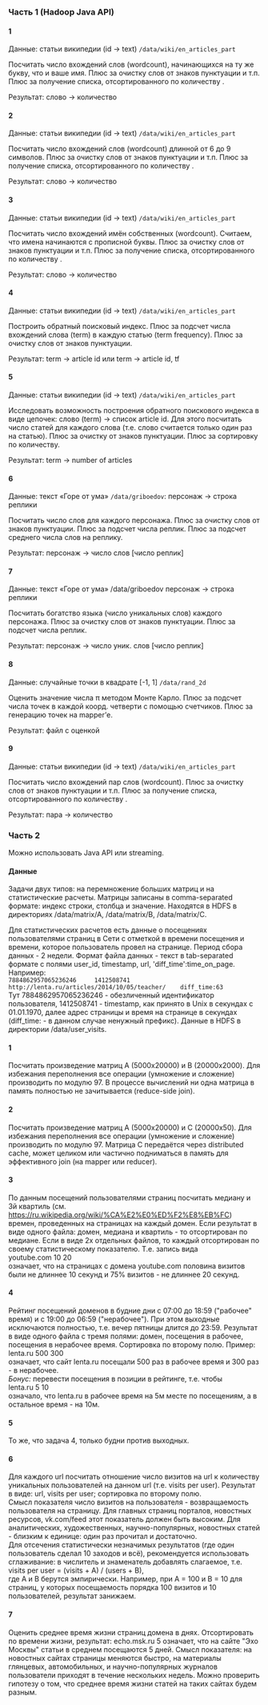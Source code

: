 ### Часть 1 (Hadoop Java API)
#### 1
Данные: статьи википедии (id -> text)
`/data/wiki/en_articles_part`

Посчитать число вхождений слов (wordcount), начинающихся на ту же букву, что и ваше имя. Плюс за очистку слов от знаков пунктуации и т.п. Плюс за получение списка, отсортированного по количеству .

Результат: слово -> количество

#### 2
Данные: статьи википедии (id -> text)
`/data/wiki/en_articles_part`

Посчитать число вхождений слов (wordcount) длинной от 6 до 9 символов. Плюс за очистку слов от знаков пунктуации и т.п. Плюс за получение списка, отсортированного по количеству .

Результат: слово -> количество

#### 3
Данные: статьи википедии (id -> text)
`/data/wiki/en_articles_part`

Посчитать число вхождений имён собственных (wordcount). Считаем, что имена начинаются с прописной буквы. Плюс за очистку слов от знаков пунктуации и т.п. Плюс за получение списка, отсортированного по количеству .

Результат: слово -> количество

#### 4

Данные: статьи википедии (id -> text)
`/data/wiki/en_articles_part`

Построить обратный поисковый индекс. Плюс за подсчет числа вхождений слова (term) в каждую статью (term frequency). Плюс за очистку слов от знаков пунктуации.
 
Результат: term -> article id или 
term -> article id, tf

#### 5
Данные: статьи википедии (id -> text)
`/data/wiki/en_articles_part`

Исследовать возможность построения обратного поискового индекса в виде цепочек: слово (term) -> список article id. Для этого посчитать число статей для каждого слова (т.е. слово считается только один раз на статью). Плюс за очистку от знаков пунктуации. Плюс за сортировку по количеству.
 
Результат: term -> number of articles

#### 6
Данные: текст «Горе от ума» `/data/griboedov`: персонаж -> строка реплики 

Посчитать число слов для каждого персонажа. Плюс за очистку слов от знаков пунктуации. Плюс за подсчет числа реплик. Плюс за подсчет среднего числа слов на реплику.

Результат: персонаж -> число слов [число реплик]


#### 7
Данные: текст «Горе от ума» /data/griboedov персонаж -> строка реплики 

Посчитать богатство языка (число уникальных слов) каждого персонажа. Плюс за очистку слов от знаков пунктуации. Плюс за подсчет числа реплик. 

Результат: персонаж -> число уник. cлов [число реплик] 

#### 8
Данные: случайные точки в квадрате [-1, 1]
`/data/rand_2d`

Оценить значение числа π методом Монте Карло. Плюс за подсчет числа точек в каждой коорд. четверти с помощью счетчиков. Плюс за генерацию точек на mapper’е.

Результат: файл с оценкой

#### 9
Данные: статьи википедии (id -> text)
`/data/wiki/en_articles_part`

Посчитать число вхождений пар слов (wordcount). Плюс за очистку слов от знаков пунктуации и т.п. Плюс за получение списка, отсортированного по количеству .

Результат: пара -> количество

### Часть 2
Можно использовать Java API или streaming.

#### Данные
Задачи двух типов: на перемножение больших матриц и на статистические расчеты. Матрицы записаны в comma-separated формате: индекс строки, столбца и значение. Находятся в HDFS в директориях /data/matrix/A,  /data/matrix/B,  /data/matrix/С.

Для статистических расчетов есть данные о посещениях пользователями страниц в Сети с отметкой в времени посещения и времени, которое пользователь провел на странице. Период сбора данных - 2 недели. Формат файла данных - текст в tab-separated формате с полями user_id, timestamp, url, 'diff_time':time_on_page. Например:   
`7884862957065236246     1412508741      http://lenta.ru/articles/2014/10/05/teacher/    diff_time:63`   
Тут 7884862957065236246 - обезличенный идентификатор пользователя, 1412508741 - timestamp, как принято в Unix в секундах с 01.01.1970, далее адрес страницы и время на странице в секундах (diff\_time\: - в данном случае ненужный префикс). Данные в HDFS в директории /data/user_visits.

#### 1
Посчитать произведение матриц A (5000x20000) и B (20000х2000). Для избежания переполнения все операции (умножение и сложение) производить по модулю 97. В процессе вычислений ни одна матрица в память полностью не зачитывается (reduce-side join).

#### 2 
Посчитать произведение матриц A (5000x20000) и C (20000х50). Для избежания переполнения все операции (умножение и сложение) производить по модулю 97. Матрица С передаётся через distributed cache, может целиком или частично подниматься в память для эффективного join (на mapper или reducer).

#### 3
По данным посещений пользователями страниц посчитать медиану и 3й квартиль (см. https://ru.wikipedia.org/wiki/%CA%E2%E0%ED%F2%E8%EB%FC) времен, проведенных на страницах на каждый домен. Если результат в виде одного файла: домен, медиана и квартиль - то отсортирован по медиане. Если в виде 2х отдельных файлов, то каждый отсортирован по своему статистическому показателю. Т.е. запись вида   
youtube.com  10  20    
означает, что на страницах с домена youtube.com половина визитов были не длиннее 10 секунд и 75% визитов - не длиннее 20 секунд.

#### 4
Рейтинг посещений доменов в будние дни с 07:00 до 18:59 ("рабочее" время) и с 19:00 до 06:59 ("нерабочее"). При этом выходные исключаются полностью, т.е. вечер пятницы длится до 23:59. Результат в виде одного файла с тремя полями: домен, посещения в рабочее, посещения в нерабочее время. Сортировка по второму полю. Пример:   
lenta.ru   500 300  
означает, что сайт lenta.ru посещали 500 раз в рабочее время и 300 раз - в нерабочее.  
*Бонус:* перевести посещения в позиции в рейтинге, т.е. чтобы   
lenta.ru   5 10   
означало, что lenta.ru в рабочее время на 5м месте по посещениям, а в остальное время - на 10м.

#### 5
То же, что задача 4, только будни против выходных.

#### 6
Для каждого url посчитать отношение число визитов на url к количеству уникальных пользователей на данном url (т.е. visits per user). Результат в виде: url, visits per user; сортировка по второму полю.  
Смысл показателя число визитов на пользователя - возвращаемость пользователя на страницу. Для главных страниц порталов, новостных ресурсов, vk.com/feed этот показатель должен быть высоким. Для аналитических, художественных, научно-популярных, новостных статей - близким к единице: один раз прочитал и достаточно.    
Для отсечения статистически незначимых результатов (где один пользователь сделал 10 заходов и всё), рекомендуется использовать сглаживание: в числитель и знаменатель добавлять слагаемое, т.е. 
visits per user = (visits + A) / (users + B),   
где A и B берутся эмпирически. Например, при A = 100 и B = 10 для страниц, у которых посещаемость порядка 100 визитов и 10 пользователей, результат занижаем. 

#### 7
Оценить среднее время жизни страниц домена в днях. Отсортировать по времени жизни, результат:
echo.msk.ru  5
означает, что на сайте "Эхо Москвы" статьи в среднем посещаются 5 дней.
Смысл показателя: на новостных сайтах страницы меняются быстро, на материалы глянцевых, автомобильных, и научно-популярных журналов пользователи приходят в течение нескольких недель. Можно проверить гипотезу о том, что среднее время жизни статей на таких сайтах будем разным.
